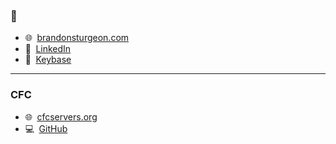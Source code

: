 ### 👋

 - 🌐  [brandonsturgeon.com](https://brandonsturgeon.com)  
 - 👔  [LinkedIn](https://www.linkedin.com/in/sturgeonb4)  
 - 🔑  [Keybase](https://keybase.io/brandonsturgeon/)  
 
 ***
 
 ### CFC
 - 🌐  [cfcservers.org](https://cfcservers.org)  
 - 💻  [GitHub](https://www.github.com/cfc-servers)
